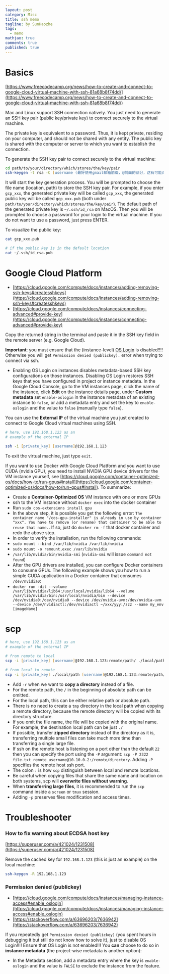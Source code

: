 ```yaml
---
layout: post
category: Misc     
title: ssh memo  
tagline: by SunHaozhe
tags: 
  - memo
mathjax: true
comments: true
published: true
---
```


# Basics 

[https://www.freecodecamp.org/news/how-to-create-and-connect-to-google-cloud-virtual-machine-with-ssh-81a68b8f74dd/](https://www.freecodecamp.org/news/how-to-create-and-connect-to-google-cloud-virtual-machine-with-ssh-81a68b8f74dd/)


Mac and Linux support SSH connection natively. You just need to generate an SSH key pair (public key/private key) to connect securely to the virtual machine. 

The private key is equivalent to a password. Thus, it is kept private, residing on your computer, and should not be shared with any entity. The public key is shared with the computer or server to which you want to establish the connection. 

To generate the SSH key pair to connect securely to the virtual machine: 

```zsh
cd path/to/your/directory/which/stores/the/key/pair
ssh-keygen -t rsa -C [username (最好使用gmail邮箱前缀，@前面的部分，这有可能对使用GCP是必须的)]
```

It will start the key generation process. You will be prompted to choose the file name (location, path) to store the SSH key pair. For example, if you enter `gcp_xxx`, the generated private key will be called `gcp_xxx`, the generated public key will be called `gcp_xxx.pub` (both under `path/to/your/directory/which/stores/the/key/pair`). The default path of the generated private key is `~/.ssh/id_rsa` on MacOS. Then you will be prompted to choose a password for your login to the virtual machine. If you do not want to use a password, just press ENTER. 


To visualize the public key:

```zsh
cat gcp_xxx.pub

# if the public key is in the default location 
cat ~/.ssh/id_rsa.pub
```

# Google Cloud Platform 

* [https://cloud.google.com/compute/docs/instances/adding-removing-ssh-keys#createsshkeys](https://cloud.google.com/compute/docs/instances/adding-removing-ssh-keys#createsshkeys)
* [https://cloud.google.com/compute/docs/instances/connecting-advanced#provide-key](https://cloud.google.com/compute/docs/instances/connecting-advanced#provide-key)



Copy the returned string in the terminal and paste it in the SSH key field in the remote server (e.g. Google Cloud). 

**Important**: you must ensure that the (instance-level) [OS Login](https://cloud.google.com/compute/docs/instances/managing-instance-access#enable_oslogin) is disabled!!!! Otherwise you will get `Permission denied (publickey).` error when trying to connect via ssh. 
* Enabling OS Login on instances disables metadata-based SSH key configurations on those instances. Disabling OS Login restores SSH keys that you have configured in project or instance metadata. In the Google Cloud Console, go to the VM instances page, click the name of the instance, click **Edit** on the instance details page, under **Custom metadata** set `enable-oslogin` in the instance metadata of an existing instance to `false`, or add a metadata entry and set the key to `enable-oslogin` and the value to `false` (manually type `false`). 


You can use the **External IP** of the virtual machine you just created to connect to Google Cloud virtual machines using SSH.

```zsh
# here, use 192.168.1.123 as an 
# example of the external IP 

ssh -i [private_key] [username]@192.168.1.123
```


To exit the virtual machine, just type `exit`.


If you want to use Docker with Google Cloud Platform and you want to use CUDA (nvidia GPU), you need to install NVIDIA GPU device drivers for the VM instance yourself, see [https://cloud.google.com/container-optimized-os/docs/how-to/run-gpus#install](https://cloud.google.com/container-optimized-os/docs/how-to/run-gpus#install). To summarize:

* Create a **Container-Optimized OS** VM instance with one or more GPUs 
* ssh to the VM instance without `docker exec` into the docker container
* Run `sudo cos-extensions install gpu`
* In the above step, it is possible you get the following error: `The container name "/cos-gpu-installer" is already in use by container "xxx". You have to remove (or rename) that container to be able to reuse that name.`. If so, just do `docker rm -f` that docker container and redo the above step.
* In order to verify the installation, run the following commands:
* `sudo mount --bind /var/lib/nvidia /var/lib/nvidia`
* `sudo mount -o remount,exec /var/lib/nvidia`
* `/var/lib/nvidia/bin/nvidia-smi` (`nvidia-smi` will issue `command not found`)
* After the GPU drivers are installed, you can configure Docker containers to consume GPUs. The following example shows you how to run a simple CUDA application in a Docker container that consumes `/dev/nvidia0`:
* `docker run -dit --volume /var/lib/nvidia/lib64:/usr/local/nvidia/lib64 --volume /var/lib/nvidia/bin:/usr/local/nvidia/bin --device /dev/nvidia0:/dev/nvidia0 --device /dev/nvidia-uvm:/dev/nvidia-uvm --device /dev/nvidiactl:/dev/nvidiactl ~/xxx/yyy:/zzz --name my_env [imageName]`


# scp


```zsh
# here, use 192.168.1.123 as an 
# example of the external IP 

# from remote to local 
scp -i [private_key] [username]@192.168.1.123:remote/path/ ./local/path

# from local to remote 
scp -i [private_key] ./local/path [username]@192.168.1.123:remote/path/ 
```

* Add `-r` when we want to **copy a directory** instead of a file. 
* For the remote path, the `/` in the beginning of absolute path can be omitted.
* For the local path, this can be either relative path or absolute path. 
* There is no need to create a `tmp` directory in the local path when copying a remote directory, because the remote directory will be copied with its directory structure. 
* If you omit the file name, the file will be copied with the original name. For example, the destination local path can be just `./`
* If possible, transfer **zipped directory** instead of the directory as it is, transferring multiple small files can take much more time than transferring a single large file. 
* If ssh on the remote host is listening on a port other than the default `22` then you can specify the port using the `-P` argument: `scp -P 2322 file.txt remote_username@10.10.0.2:/remote/directory`. Adding `-P` specifies the remote host ssh port. 
* The colon `:` is how `scp` distinguish between local and remote locations.
* Be careful when copying files that share the same name and location on both systems, scp will **overwrite files without warning**. 
* When **transferring large files**, it is recommended to run the `scp` command inside a `screen` or `tmux` session. 
* Adding `-p` preserves files modification and access times. 


# Troubleshooter


### How to fix warning about ECDSA host key

[https://superuser.com/a/421024/1231508](https://superuser.com/a/421024/1231508)

Remove the cached key for `192.168.1.123` (this is just an example) on the local machine:

```zsh
ssh-keygen -R 192.168.1.123
```

### Permission denied (publickey)

* [https://cloud.google.com/compute/docs/instances/managing-instance-access#enable_oslogin](https://cloud.google.com/compute/docs/instances/managing-instance-access#enable_oslogin)
* [https://stackoverflow.com/a/63696203/7636942](https://stackoverflow.com/a/63696203/7636942)


If you repeatedly get `Permission denied (publickey)` (you spent hours in debugging it but still do not know how to solve it), just to disable OS Login!!!! Ensure that OS Login is not enabled!!! You **can** choose to do so in **instance metadata** (the project-wise metadata is another option): 

* In the Metadata section, add a metadata entry where the key is `enable-oslogin` and the value is `FALSE` to exclude the instance from the feature. 



